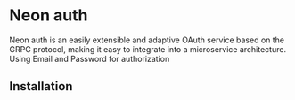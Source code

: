 # Neon auth

Neon auth is an easily extensible and adaptive OAuth service based on the GRPC protocol, making it easy to integrate into a microservice architecture.
Using Email and Password for authorization

## Installation
